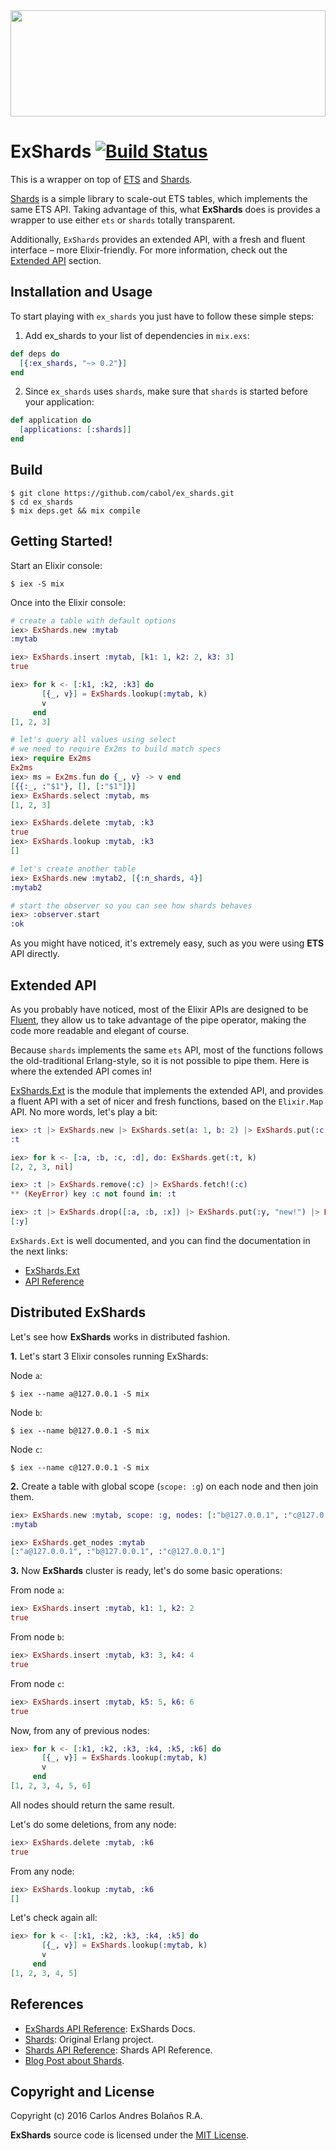 <img src="http://38.media.tumblr.com/db32471b7c8870cbb0b2cc173af283bb/tumblr_inline_nm9x9u6u261rw7ney_540.gif" height="170" width="100%" />


# ExShards [![Build Status](https://travis-ci.org/cabol/ex_shards.svg?branch=master)](https://travis-ci.org/cabol/ex_shards)

This is a wrapper on top of [ETS](http://erlang.org/doc/man/ets.html) and [Shards](https://github.com/cabol/shards).

[Shards](https://github.com/cabol/shards) is a simple library to scale-out ETS tables, which implements the same ETS API.
Taking advantage of this, what **ExShards** does is provides a wrapper to use either `ets` or
`shards` totally transparent.

Additionally, `ExShards` provides an extended API, with a fresh and fluent interface – more Elixir-friendly.
For more information, check out the [<i class="icon-upload"></i> Extended API](#extended-api) section.

## Installation and Usage

To start playing with `ex_shards` you just have to follow these simple steps:

  1. Add ex_shards to your list of dependencies in `mix.exs`:

  ```elixir
  def deps do
    [{:ex_shards, "~> 0.2"}]
  end
  ```

  2. Since `ex_shards` uses `shards`, make sure that `shards` is started before your application:

  ```elixir
  def application do
    [applications: [:shards]]
  end
  ```

## Build

    $ git clone https://github.com/cabol/ex_shards.git
    $ cd ex_shards
    $ mix deps.get && mix compile


## Getting Started!

Start an Elixir console:

    $ iex -S mix

Once into the Elixir console:

```elixir
# create a table with default options
iex> ExShards.new :mytab
:mytab

iex> ExShards.insert :mytab, [k1: 1, k2: 2, k3: 3]
true

iex> for k <- [:k1, :k2, :k3] do
       [{_, v}] = ExShards.lookup(:mytab, k)
       v
     end
[1, 2, 3]

# let's query all values using select
# we need to require Ex2ms to build match specs
iex> require Ex2ms
Ex2ms
iex> ms = Ex2ms.fun do {_, v} -> v end
[{{:_, :"$1"}, [], [:"$1"]}]
iex> ExShards.select :mytab, ms
[1, 2, 3]

iex> ExShards.delete :mytab, :k3
true
iex> ExShards.lookup :mytab, :k3
[]

# let's create another table
iex> ExShards.new :mytab2, [{:n_shards, 4}]
:mytab2

# start the observer so you can see how shards behaves
iex> :observer.start
:ok
```

As you might have noticed, it's extremely easy, such as you were using **ETS** API directly.


## Extended API

As you probably have noticed, most of the Elixir APIs are designed to be [Fluent](https://en.wikipedia.org/wiki/Fluent_interface),
they allow us to take advantage of the pipe operator, making the code more readable
and elegant of course.

Because `shards` implements the same `ets` API, most of the functions follows
the old-traditional Erlang-style, so it is not possible to pipe them. Here is
where the extended API comes in!

[ExShards.Ext](lib/ex_shards/ext.ex) is the module that implements the extended API,
and provides a fluent API with a set of nicer and fresh functions, based on the
`Elixir.Map` API. No more words, let's play a bit:

```elixir
iex> :t |> ExShards.new |> ExShards.set(a: 1, b: 2) |> ExShards.put(:c, 3) |> ExShards.update!(:a, &(&1 * 2))
:t

iex> for k <- [:a, :b, :c, :d], do: ExShards.get(:t, k)
[2, 2, 3, nil]

iex> :t |> ExShards.remove(:c) |> ExShards.fetch!(:c)
** (KeyError) key :c not found in: :t

iex> :t |> ExShards.drop([:a, :b, :x]) |> ExShards.put(:y, "new!") |> ExShards.keys
[:y]
```

`ExShards.Ext` is well documented, and you can find the documentation in the next links:

 * [ExShards.Ext](https://hexdocs.pm/ex_shards/ExShards.Ext.html)
 * [API Reference](https://hexdocs.pm/ex_shards/api-reference.html)

## Distributed ExShards

Let's see how **ExShards** works in distributed fashion.

**1.** Let's start 3 Elixir consoles running ExShards:

Node `a`:

```
$ iex --name a@127.0.0.1 -S mix
```

Node `b`:

```
$ iex --name b@127.0.0.1 -S mix
```

Node `c`:

```
$ iex --name c@127.0.0.1 -S mix
```

**2.** Create a table with global scope (`scope: :g`) on each node and then join them.

```elixir
iex> ExShards.new :mytab, scope: :g, nodes: [:"b@127.0.0.1", :"c@127.0.0.1"]
:mytab

iex> ExShards.get_nodes :mytab
[:"a@127.0.0.1", :"b@127.0.0.1", :"c@127.0.0.1"]
```

**3.** Now **ExShards** cluster is ready, let's do some basic operations:

From node `a`:

```elixir
iex> ExShards.insert :mytab, k1: 1, k2: 2
true
```

From node `b`:

```elixir
iex> ExShards.insert :mytab, k3: 3, k4: 4
true
```

From node `c`:

```elixir
iex> ExShards.insert :mytab, k5: 5, k6: 6
true
```

Now, from any of previous nodes:

```elixir
iex> for k <- [:k1, :k2, :k3, :k4, :k5, :k6] do
       [{_, v}] = ExShards.lookup(:mytab, k)
       v
     end
[1, 2, 3, 4, 5, 6]
```

All nodes should return the same result.

Let's do some deletions, from any node:

```elixir
iex> ExShards.delete :mytab, :k6
true
```

From any node:

```elixir
iex> ExShards.lookup :mytab, :k6
[]
```

Let's check again all:

```elixir
iex> for k <- [:k1, :k2, :k3, :k4, :k5] do
       [{_, v}] = ExShards.lookup(:mytab, k)
       v
     end
[1, 2, 3, 4, 5]
```


## References

 * [ExShards API Reference](https://hexdocs.pm/ex_shards/api-reference.html): ExShards Docs.
 * [Shards](https://github.com/cabol/shards): Original Erlang project.
 * [Shards API Reference](http://cabol.github.io/shards): Shards API Reference.
 * [Blog Post about Shards](http://cabol.github.io/posts/2016/04/14/sharding-support-for-ets.html).


## Copyright and License

Copyright (c) 2016 Carlos Andres Bolaños R.A.

**ExShards** source code is licensed under the [MIT License](LICENSE.md).
